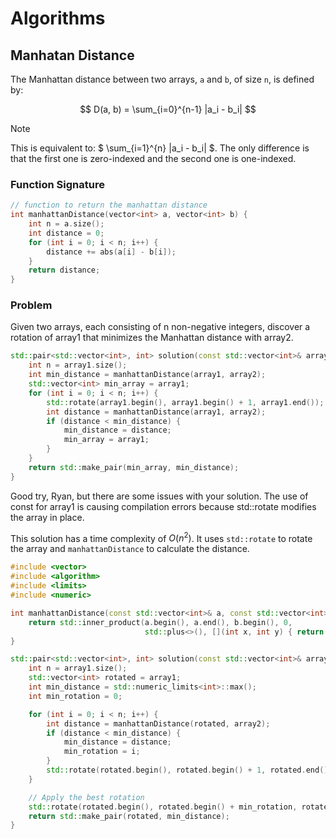 # Algorithms

## Manhatan Distance

The Manhattan distance between two arrays, `a` and `b`, of size `n`,
is defined by:

$$
D(a, b) = \sum_{i=0}^{n-1} |a_i - b_i|
$$

> [!NOTE]
> This is equivalent to: $ \sum\_{i=1}^{n} |a_i - b_i| $.
> The only difference is that the first one is zero-indexed and the second one
> is one-indexed.

### Function Signature

```cpp
// function to return the manhattan distance
int manhattanDistance(vector<int> a, vector<int> b) {
    int n = a.size();
    int distance = 0;
    for (int i = 0; i < n; i++) {
        distance += abs(a[i] - b[i]);
    }
    return distance;
}
```

### Problem

Given two arrays, each consisting of n non-negative integers,
discover a rotation of array1 that minimizes the Manhattan distance with array2.

```cpp
std::pair<std::vector<int>, int> solution(const std::vector<int>& array1, const std::vector<int>& array2) {
    int n = array1.size();
    int min_distance = manhattanDistance(array1, array2);
    std::vector<int> min_array = array1;
    for (int i = 0; i < n; i++) {
        std::rotate(array1.begin(), array1.begin() + 1, array1.end());
        int distance = manhattanDistance(array1, array2);
        if (distance < min_distance) {
            min_distance = distance;
            min_array = array1;
        }
    }
    return std::make_pair(min_array, min_distance);
}
```

Good try, Ryan, but there are some issues with your solution. The use of const for array1 is causing compilation errors because std::rotate modifies the array in place.

This solution has a time complexity of $O(n^2)$.
It uses `std::rotate` to rotate the array and `manhattanDistance` to calculate
the distance.

```cpp
#include <vector>
#include <algorithm>
#include <limits>
#include <numeric>

int manhattanDistance(const std::vector<int>& a, const std::vector<int>& b) {
    return std::inner_product(a.begin(), a.end(), b.begin(), 0,
                              std::plus<>(), [](int x, int y) { return std::abs(x - y); });
}

std::pair<std::vector<int>, int> solution(const std::vector<int>& array1, const std::vector<int>& array2) {
    int n = array1.size();
    std::vector<int> rotated = array1;
    int min_distance = std::numeric_limits<int>::max();
    int min_rotation = 0;

    for (int i = 0; i < n; i++) {
        int distance = manhattanDistance(rotated, array2);
        if (distance < min_distance) {
            min_distance = distance;
            min_rotation = i;
        }
        std::rotate(rotated.begin(), rotated.begin() + 1, rotated.end());
    }

    // Apply the best rotation
    std::rotate(rotated.begin(), rotated.begin() + min_rotation, rotated.end());
    return std::make_pair(rotated, min_distance);
}
```
